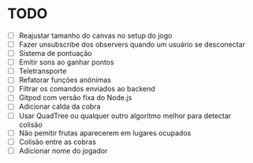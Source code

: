 # TODO

- [ ] Reajustar tamanho do canvas no setup do jogo
- [ ] Fazer unsubscribe dos observers quando um usuário se desconectar
- [ ] Sistema de pontuação
- [ ] Emitir sons ao ganhar pontos
- [ ] Teletransporte
- [ ] Refatorar funções anônimas
- [ ] Filtrar os comandos enviados ao backend
- [ ] Gitpod com versão fixa do Node.js
- [ ] Adicionar calda da cobra
- [ ] Usar QuadTree ou qualquer outro algorítmo melhor para detectar colisão
- [ ] Não pemitir frutas aparecerem em lugares ocupados
- [ ] Colisão entre as cobras
- [ ] Adicionar nome do jogador